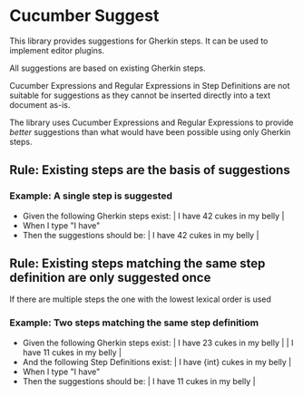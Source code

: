 # Cucumber Suggest

This library provides suggestions for Gherkin steps. It can be used to implement editor plugins.

All suggestions are based on existing Gherkin steps. 

Cucumber Expressions and Regular Expressions in Step Definitions are not suitable
for suggestions as they cannot be inserted directly into a text document as-is.

The library uses Cucumber Expressions and Regular Expressions to provide *better*
suggestions than what would have been possible using only Gherkin steps.

## Rule: Existing steps are the basis of suggestions

### Example: A single step is suggested

* Given the following Gherkin steps exist:
  | I have 42 cukes in my belly |
* When I type "I have"
* Then the suggestions should be:
  | I have 42 cukes in my belly |

## Rule: Existing steps matching the same step definition are only suggested once

If there are multiple steps the one with the lowest lexical order is used

### Example: Two steps matching the same step definitiom

* Given the following Gherkin steps exist:
  | I have 23 cukes in my belly |
  | I have 11 cukes in my belly |
* And the following Step Definitions exist:
  | I have {int} cukes in my belly |
* When I type "I have"
* Then the suggestions should be:
  | I have 11 cukes in my belly |
